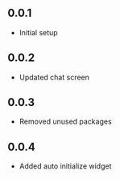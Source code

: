 ## 0.0.1

* Initial setup
## 0.0.2
* Updated chat screen
## 0.0.3
* Removed unused packages
## 0.0.4
* Added auto initialize widget
